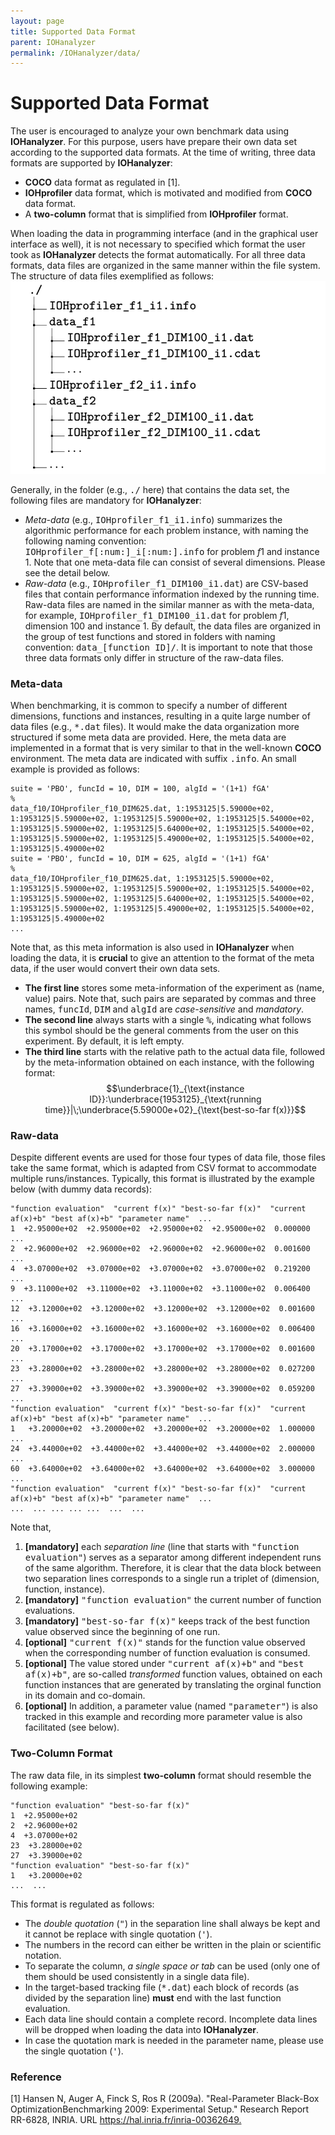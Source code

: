 ```yaml
---
layout: page
title: Supported Data Format
parent: IOHanalyzer
permalink: /IOHanalyzer/data/
--- 
```


# Supported Data Format

The user is encouraged to analyze your own benchmark data using **IOHanalyzer**. For this purpose, users have prepare their own data set according to the supported data formats. At the time of writing, three data formats are supported by **IOHanalyzer**:

* **COCO** data format as regulated in [1].
* **IOHprofiler** data format, which is motivated and modified from **COCO**  data format.
* A **two-column** format that is simplified from **IOHprofiler** format.

When loading the data in programming interface (and in the graphical user interface as well), it is not necessary to specified which format the user took as **IOHanalyzer** detects the format automatically. For all three data formats, data files are organized in the same manner within the file system. The structure of data files exemplified as follows:
![](/assets/fig/data.png)

Generally, in the folder (e.g., <tt>./</tt> here) that contains the data set, the following files are mandatory for **IOHanalyzer**:

* _Meta-data_ (e.g., <tt>IOHprofiler_f1_i1.info</tt>) summarizes the algorithmic performance for each problem instance, with naming the following naming convention: <tt>IOHprofiler_f[:num:]_i[:num:].info</tt>  for problem $f1$ and instance $1$. Note that one meta-data file can consist of several dimensions. Please see the detail below.
* _Raw-data_ (e.g., <tt>IOHprofiler_f1_DIM100_i1.dat</tt>) are CSV-based files that contain performance information indexed by the running time. Raw-data files are named in the similar manner as with the meta-data, for example, <tt>IOHprofiler_f1_DIM100_i1.dat</tt> for problem $f1$, dimension $100$ and instance $1$. By default, the data files are organized in the group of test functions and stored in folders with naming convention: <tt>data_[function ID]/</tt>. It is important to note that those three data formats only differ in structure of the raw-data files.


### Meta-data

When benchmarking, it is common to specify a number of different dimensions, functions and instances, resulting in a quite large number of data files (e.g., <tt>*.dat</tt> files). It would make the data organization more structured if some meta data are provided. Here, the meta data are implemented in a format that is very similar to that in the well-known **COCO** environment. The meta data are indicated with suffix <tt>.info</tt>. An small example is provided as follows:

```{bash}
suite = 'PBO', funcId = 10, DIM = 100, algId = '(1+1) fGA'
%
data_f10/IOHprofiler_f10_DIM625.dat, 1:1953125|5.59000e+02,
1:1953125|5.59000e+02, 1:1953125|5.59000e+02, 1:1953125|5.54000e+02,
1:1953125|5.59000e+02, 1:1953125|5.64000e+02, 1:1953125|5.54000e+02,
1:1953125|5.59000e+02, 1:1953125|5.49000e+02, 1:1953125|5.54000e+02,
1:1953125|5.49000e+02
suite = 'PBO', funcId = 10, DIM = 625, algId = '(1+1) fGA'
%
data_f10/IOHprofiler_f10_DIM625.dat, 1:1953125|5.59000e+02,
1:1953125|5.59000e+02, 1:1953125|5.59000e+02, 1:1953125|5.54000e+02,
1:1953125|5.59000e+02, 1:1953125|5.64000e+02, 1:1953125|5.54000e+02,
1:1953125|5.59000e+02, 1:1953125|5.49000e+02, 1:1953125|5.54000e+02,
1:1953125|5.49000e+02
...
```

Note that, as this meta information is also used in **IOHanalyzer** when loading the data, it is **crucial** to give an attention to the format of the meta data, if the user would convert their own data sets.

* **The first line** stores some meta-information of the experiment as (name, value) pairs. Note that, such pairs are separated by commas and three names, <tt>funcId</tt>, <tt>DIM</tt> and <tt>algId</tt> are _case-sensitive_ and _mandatory_.
* **The second line** always starts with a single <tt>%</tt>, indicating what follows this symbol should be the general comments from the user on this experiment. By default, it is left empty.
* **The third line** starts with the relative path to the actual data file, followed by the meta-information obtained on each instance, with the following format: $$\underbrace{1}_{\text{instance ID}}:\underbrace{1953125}_{\text{running time}}|\;\underbrace{5.59000e+02}_{\text{best-so-far f(x)}}$$

### Raw-data

Despite different events are used for those four types of data file, those files take the same format, which is adapted from CSV format to accommodate multiple runs/instances. Typically, this format is illustrated by the example below (with dummy data records):

```{bash}
"function evaluation"  "current f(x)" "best-so-far f(x)"  "current af(x)+b" "best af(x)+b" "parameter name"  ...
1  +2.95000e+02  +2.95000e+02  +2.95000e+02  +2.95000e+02  0.000000  ...
2  +2.96000e+02  +2.96000e+02  +2.96000e+02  +2.96000e+02  0.001600  ...
4  +3.07000e+02  +3.07000e+02  +3.07000e+02  +3.07000e+02  0.219200  ...
9  +3.11000e+02  +3.11000e+02  +3.11000e+02  +3.11000e+02  0.006400  ...
12  +3.12000e+02  +3.12000e+02  +3.12000e+02  +3.12000e+02  0.001600  ...
16  +3.16000e+02  +3.16000e+02  +3.16000e+02  +3.16000e+02  0.006400  ...
20  +3.17000e+02  +3.17000e+02  +3.17000e+02  +3.17000e+02  0.001600  ...
23  +3.28000e+02  +3.28000e+02  +3.28000e+02  +3.28000e+02  0.027200  ...
27  +3.39000e+02  +3.39000e+02  +3.39000e+02  +3.39000e+02  0.059200  ...
"function evaluation"  "current f(x)" "best-so-far f(x)"  "current af(x)+b" "best af(x)+b" "parameter name"  ...
1   +3.20000e+02  +3.20000e+02  +3.20000e+02  +3.20000e+02  1.000000  ...
24  +3.44000e+02  +3.44000e+02  +3.44000e+02  +3.44000e+02  2.000000  ...
60  +3.64000e+02  +3.64000e+02  +3.64000e+02  +3.64000e+02  3.000000  ...
"function evaluation"  "current f(x)" "best-so-far f(x)"  "current af(x)+b" "best af(x)+b" "parameter name"  ...
...  ... ... ... ...  ...  ...
```

Note that,

1. **[mandatory]** each _separation line_ (line that starts with <tt>"function evaluation"</tt>) serves as a separator among different independent runs of the same algorithm. Therefore, it is clear that the data block between two separation lines corresponds to a single run a triplet of (dimension, function, instance).
2. **[mandatory]** <tt>"function evaluation"</tt> the current number of function evaluations.
3. **[mandatory]** <tt>"best-so-far f(x)"</tt> keeps track of the best function value observed since the beginning of one run.
4. **[optional]** <tt>"current f(x)"</tt> stands for the function value observed when the corresponding number of function evaluation is consumed.
5. **[optional]** The value stored under <tt>"current af(x)+b"</tt> and <tt>"best af(x)+b"</tt>, are so-called _transformed_ function values, obtained on each function instances that are generated by translating the orginal function in its domain and co-domain.
6. **[optional]** In addition, a parameter value (named <tt>"parameter"</tt>) is also tracked in this example and recording more parameter value is also facilitated (see below).

### Two-Column Format

The raw data file, in its simplest **two-column** format should resemble the following example:

```{bash}
"function evaluation" "best-so-far f(x)"
1  +2.95000e+02
2  +2.96000e+02
4  +3.07000e+02  
23  +3.28000e+02
27  +3.39000e+02
"function evaluation" "best-so-far f(x)"  
1   +3.20000e+02
...  ...
```

This format is regulated as follows:

* The _double quotation_ (<tt>"</tt>) in the separation line shall always be kept and it cannot be replace with single quotation (<tt>'</tt>).
* The numbers in the record can either be written in the plain or scientific notation.
* To separate the column, _a single space or tab_ can be used (only one of them should be used consistently in a single data file).
* In the target-based tracking file (<tt>*.dat</tt>) each block of records (as divided by the separation line) **must** end with the last function evaluation.
* Each data line should contain a complete record. Incomplete data lines will be dropped when loading the data into **IOHanalyzer**.
* In case the quotation mark is needed in the parameter name, please use the single quotation (<tt>'</tt>).

### Reference

[1] Hansen N, Auger A, Finck S, Ros R (2009a). "Real-Parameter Black-Box OptimizationBenchmarking 2009: Experimental Setup." Research Report RR-6828, INRIA. URL <https://hal.inria.fr/inria-00362649.>
